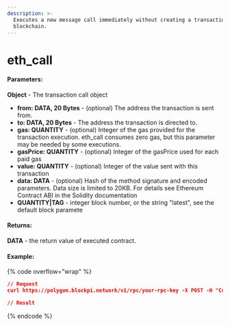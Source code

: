 ```yaml
---
description: >-
  Executes a new message call immediately without creating a transaction on the
  blockchain.
---
```


# eth\_call

#### **Parameters:**

**Object** - The transaction call object

* **from: DATA, 20 Bytes** - (optional) The address the transaction is sent from.
* **to: DATA, 20 Bytes** - The address the transaction is directed to.
* **gas: QUANTITY** - (optional) Integer of the gas provided for the transaction execution. eth\_call consumes zero gas, but this parameter may be needed by some executions.
* **gasPrice: QUANTITY** - (optional) Integer of the gasPrice used for each paid gas
* **value: QUANTITY** - (optional) Integer of the value sent with this transaction
* **data: DATA** - (optional) Hash of the method signature and encoded parameters. Data size is limited to 20KB. For details see Ethereum Contract ABI in the Solidity documentation
* **QUANTITY|TAG** - integer block number, or the string "latest", see the default block paramete

#### **Returns:**

**DATA** - the return value of executed contract.

#### Example:

{% code overflow="wrap" %}
```json
// Request
curl https://polygon.blockpi.network/v1/rpc/your-rpc-key -X POST -H "Content-Type: application/json" --data '{"jsonrpc":"2.0","method":"eth_call","params":[{see above}],"id":1}'

// Result

```
{% endcode %}
